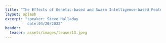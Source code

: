 ```yaml
---
title: "The Effects of Genetic-based and Swarm Intelligence-based Feature Selection on Adversarial Author Identification"
layout: splash
excerpt: "speaker: Steve Halladay
          date:04/20/2022"
header:
  teaser: assets/images/teaser13.jpeg
---
```

